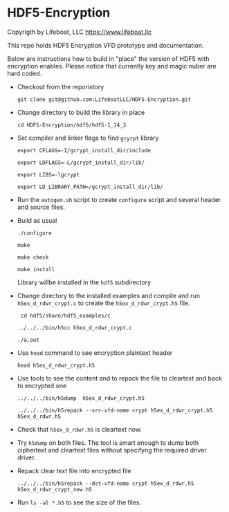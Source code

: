 # HDF5-Encryption
Copyrigth by Lifeboat, LLC https://www.lifeboat.llc

This repo holds HDF5 Encryption VFD prototype and documentation.

Below are instructions how to build in "place" the version of HDF5 with encryption enables. Please notice that currently key and magic nuber are hard coded.

* Checkout from the reporistory

  `git clone git@github.com:LifeboatLLC/HDF5-Encryption.git`

* Change directory to build the library in place

  `cd HDF5-Encryption/hdf5/hdf5-1_14_3`

* Set compiler and linker flags to find `gcyrpt` library

  `export CFLAGS=-I/gcrypt_install_dir/include`

  `export LDFLAGS=-L/gcrypt_install_dir/lib/`

  `export LIBS=-lgcrypt`

  `export LD_LIBRARY_PATH=/gcrypt_install_dir/lib/`

* Run the `autogen.sh` script to create `configure` script and several header and source files.
* Build as usual

  `./configure`
  
  `make`
  
  `make check`
  
  `make install`

  Library willbe installed in the `hdf5` subdirectory

 * Change directory to the installed examples and compile and run `h5ex_d_rdwr_crypt.c` to create the `h5ex_d_rdwr_crypt.h5` file.
   
   ` cd hdf5/share/hdf5_examples/c`

   `../../../bin/h5cc h5ex_d_rdwr_crypt.c`

   `./a.out`

  * Use `head` command to see encryption plaintext header

    `head h5ex_d_rdwr_crypt.h5`

  * Use tools to see the content and to repack the file to cleartext and back to encrypted one

     `../../../bin/h5dump  h5ex_d_rdwr_crypt.h5`

     `../../../bin/h5repack --src-vfd-name crypt h5ex_d_rdwr_crypt.h5 h5ex_d_rdwr.h5`
     

  * Check that `h5ex_d_rdwr.h5` is cleartext now.
    
  * Try `h5dump` on both files. The tool is smart enough to dump both ciphertext and cleartext files without specifyng the required driver driver.

  * Repack clear text file into encrypted file

      `../../../bin/h5repack --dst-vfd-name crypt h5ex_d_rdwr.h5 h5ex_d_rdwr_crypt_new.h5`

  * Run `ls -al *.h5` to see the size of the files. 
